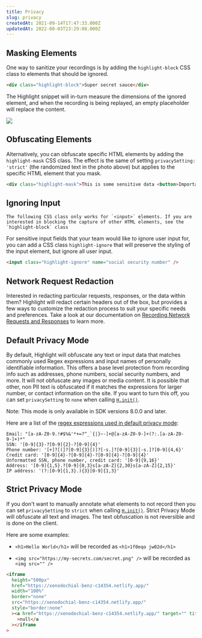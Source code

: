 ```yaml
---
title: Privacy
slug: privacy
createdAt: 2021-09-14T17:47:33.000Z
updatedAt: 2022-08-03T23:29:08.000Z
---
```


## Masking Elements

One way to sanitize your recordings is by adding the `highlight-block` CSS class to elements that should be ignored.

```html
<div class="highlight-block">Super secret sauce</div>
```

The Highlight snippet will in-turn measure the dimensions of the ignored element, and when the recording is being replayed, an empty placeholder will replace the content.

![](/images/redaction.gif.webp)

## Obfuscating Elements

Alternatively, you can obfuscate specific HTML elements by adding the `highlight-mask` CSS class. The effect is the same of setting `privacySetting: 'strict'` (the randomized text in the photo above) but applies to the specific HTML element that you mask.

```html
<div class="highlight-mask">This is some sensitive data <button>Important Button</button></div>
```

## Ignoring Input

```hint
The following CSS class only works for `<input>` elements. If you are interested in blocking the capture of other HTML elements, see the `highlight-block` class
```

For sensitive input fields that your team would like to ignore user input for, you can add a CSS class `highlight-ignore` that will preserve the styling of the input element, but ignore all user input.

```html
<input class="highlight-ignore" name="social security number" />
```

## Network Request Redaction
Interested in redacting particular requests, responses, or the data within them? Highlight will redact certain headers out of the box, but provides a few ways to customize the redaction process to suit your specific needs and preferences. Take a look at our documentation on [Recording Network Requests and Responses](./recording-network-requests-and-responses.md) to learn more.

## Default Privacy Mode

By default, Highlight will obfuscate any text or input data that matches commonly used Regex expressions and input names of personally identifiable information. This offers a base level protection from recording info such as addresses, phone numbers, social security numbers, and more. It will not obfuscate any images or media content. It is possible that other, non PII text is obfuscated if it matches the expressions for larger number, or contact information on the site. If you want to turn this off, you can set `privacySetting` to `none` when calling [`H.init()`](../../../sdk/client.md#Hinit).

Note: This mode is only available in SDK versions 8.0.0 and later.

Here are a list of the [regex expressions used in default privacy mode](https://github.com/highlight/rrweb/blob/e6a375a554dac9de984a18bfb8ba6e3beb4bd961/packages/rrweb-snapshot/src/utils.ts#L267-L295):
```
Email: "[a-zA-Z0-9.!#$%&'*+=?^_`{|}~-]+@[a-zA-Z0-9-]+(?:.[a-zA-Z0-9-]+)*"
SSN: '[0-9]{3}-?[0-9]{2}-?[0-9]{4}'
Phone number: '[+]?[(]?[0-9]{3}[)]?[-s.]?[0-9]{3}[-s.]?[0-9]{4,6}'
Credit card: '[0-9]{4}-?[0-9]{4}-?[0-9]{4}-?[0-9]{4}'
Unformatted SSN, phone number, credit card: '[0-9]{9,16}'
Address: '[0-9]{1,5}.?[0-9]{0,3}s[a-zA-Z]{2,30}s[a-zA-Z]{2,15}'
IP address: '(?:[0-9]{1,3}.){3}[0-9]{1,3}'
```

## Strict Privacy Mode

If you don't want to manually annotate what elements to not record then you can set `privacySetting` to `strict` when calling [`H.init()`](../../../sdk/client.md#Hinit). Strict Privacy Mode will obfuscate all text and images. The text obfuscation is not reversible and is done on the client.

Here are some examples:

- `<h1>Hello World</h1>` will be recorded as `<h1>1f0eqo jw02d</h1>`

- `<img src="https://my-secrets.com/secret.png" />` will be recorded as `<img src="" />`

```html
<iframe
  height="500px"
  href="https://xenodochial-benz-c14354.netlify.app/"
  width="100%"
  border="none"
  src="https://xenodochial-benz-c14354.netlify.app/"
  style="border:none"
  ><a href="https://xenodochial-benz-c14354.netlify.app/" target="" title="xenodochial-benz-c14354.netlify.app"
    >null</a
  ></iframe
>
```


